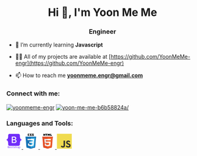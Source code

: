 <h1 align="center">Hi 👋, I'm Yoon Me Me</h1>
<h3 align="center">Engineer</h3>

- 🌱 I’m currently learning **Javascript**

- 👨‍💻 All of my projects are available at [https://github.com/YoonMeMe-engr](https://github.com/YoonMeMe-engr)

- 📫 How to reach me **yoonmeme.engr@gmail.com**

<h3 align="left">Connect with me:</h3>
<p align="left">
<a href="https://codepen.io/yoonmeme-engr" target="blank"><img align="center" src="https://raw.githubusercontent.com/rahuldkjain/github-profile-readme-generator/master/src/images/icons/Social/codepen.svg" alt="yoonmeme-engr" height="30" width="40" /></a>
<a href="https://linkedin.com/in/yoon-me-me-b6b58824a/" target="blank"><img align="center" src="https://raw.githubusercontent.com/rahuldkjain/github-profile-readme-generator/master/src/images/icons/Social/linked-in-alt.svg" alt="yoon-me-me-b6b58824a/" height="30" width="40" /></a>
</p>

<h3 align="left">Languages and Tools:</h3>
<p align="left"> <a href="https://getbootstrap.com" target="_blank" rel="noreferrer"> <img src="https://raw.githubusercontent.com/devicons/devicon/master/icons/bootstrap/bootstrap-plain-wordmark.svg" alt="bootstrap" width="40" height="40"/> </a> <a href="https://www.w3schools.com/css/" target="_blank" rel="noreferrer"> <img src="https://raw.githubusercontent.com/devicons/devicon/master/icons/css3/css3-original-wordmark.svg" alt="css3" width="40" height="40"/> </a> <a href="https://www.w3.org/html/" target="_blank" rel="noreferrer"> <img src="https://raw.githubusercontent.com/devicons/devicon/master/icons/html5/html5-original-wordmark.svg" alt="html5" width="40" height="40"/> </a> <a href="https://developer.mozilla.org/en-US/docs/Web/JavaScript" target="_blank" rel="noreferrer"> <img src="https://raw.githubusercontent.com/devicons/devicon/master/icons/javascript/javascript-original.svg" alt="javascript" width="40" height="40"/> </a> </p>

